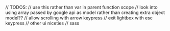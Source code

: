 // TODOS:
// use this rather than var in parent function scope
// look into using array passed by google api as model rather than creating extra object model??
// allow scrolling with arrow keypress
// exit lightbox with esc keypress
// other ui niceties
// sass
